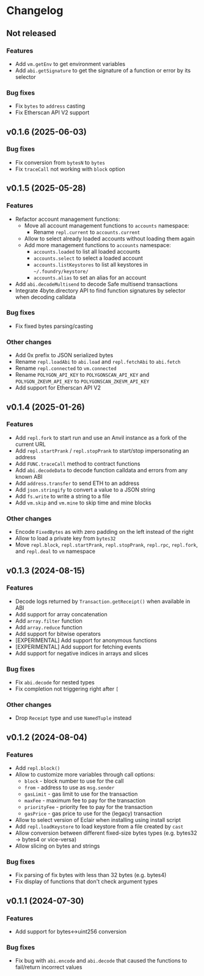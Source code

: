 # Changelog

## Not released

### Features

- Add `vm.getEnv` to get environment variables
- Add `abi.getSignature` to get the signature of a function or error by its selector

### Bug fixes

- Fix `bytes` to `address` casting
- Fix Etherscan API V2 support

## v0.1.6 (2025-06-03)

### Bug fixes

- Fix conversion from `bytesN` to `bytes`
- Fix `traceCall` not working with `block` option

## v0.1.5 (2025-05-28)

### Features

- Refactor account management functions:
  - Move all account management functions to `accounts` namespace:
    - Rename `repl.current` to `accounts.current`
  - Allow to select already loaded accounts without loading them again
  - Add more management functions to `accounts` namespace:
    - `accounts.loaded` to list all loaded accounts
    - `accounts.select` to select a loaded account
    - `accounts.listKeystores` to list all keystores in `~/.foundry/keystore/`
    - `accounts.alias` to set an alias for an account
- Add `abi.decodeMultisend` to decode Safe multisend transactions
- Integrate 4byte.directory API to find function signatures by selector when decoding calldata

### Bug fixes

- Fix fixed bytes parsing/casting

### Other changes

- Add 0x prefix to JSON serialized bytes
- Rename `repl.loadAbi` to `abi.load` and `repl.fetchAbi` to `abi.fetch`
- Rename `repl.connected` to `vm.connected`
- Rename `POLYGON_API_KEY` to `POLYGONSCAN_API_KEY` and `POLYGON_ZKEVM_API_KEY` to `POLYGONSCAN_ZKEVM_API_KEY`
- Add support for Etherscan API V2

## v0.1.4 (2025-01-26)

### Features

- Add `repl.fork` to start run and use an Anvil instance as a fork of the current URL
- Add `repl.startPrank` / `repl.stopPrank` to start/stop impersonating an address
- Add `FUNC.traceCall` method to contract functions
- Add `abi.decodeData` to decode function calldata and errors from any known ABI
- Add `address.transfer` to send ETH to an address
- Add `json.stringify` to convert a value to a JSON string
- Add `fs.write` to write a string to a file
- Add `vm.skip` and `vm.mine` to skip time and mine blocks

### Other changes

- Encode `FixedBytes` as with zero padding on the left instead of the right
- Allow to load a private key from `bytes32`
- Move `repl.block`, `repl.startPrank`, `repl.stopPrank`, `repl.rpc`, `repl.fork`, and `repl.deal` to `vm` namespace

## v0.1.3 (2024-08-15)

### Features

- Decode logs returned by `Transaction.getReceipt()` when available in ABI
- Add support for array concatenation
- Add `array.filter` function
- Add `array.reduce` function
- Add support for bitwise operators
- [EXPERIMENTAL] Add support for anonymous functions
- [EXPERIMENTAL] Add support for fetching events
- Add support for negative indices in arrays and slices

### Bug fixes

- Fix `abi.decode` for nested types
- Fix completion not triggering right after `[`

### Other changes

- Drop `Receipt` type and use `NamedTuple` instead

## v0.1.2 (2024-08-04)

### Features

- Add `repl.block()`
- Allow to customize more variables through call options:
  - `block` - block number to use for the call
  - `from` - address to use as `msg.sender`
  - `gasLimit` - gas limit to use for the transaction
  - `maxFee` - maximum fee to pay for the transaction
  - `priorityFee` - priority fee to pay for the transaction
  - `gasPrice` - gas price to use for the (legacy) transaction
- Allow to select version of Eclair when installing using install script
- Add `repl.loadKeystore` to load keystore from a file created by `cast`
- Allow conversion between different fixed-size bytes types (e.g. bytes32 -> bytes4 or vice-versa)
- Allow slicing on bytes and strings

### Bug fixes

- Fix parsing of fix bytes with less than 32 bytes (e.g. bytes4)
- Fix display of functions that don't check argument types

## v0.1.1 (2024-07-30)

### Features

- Add support for bytes<->uint256 conversion

### Bug fixes

- Fix bug with `abi.encode` and `abi.decode` that caused the functions to fail/return incorrect values
